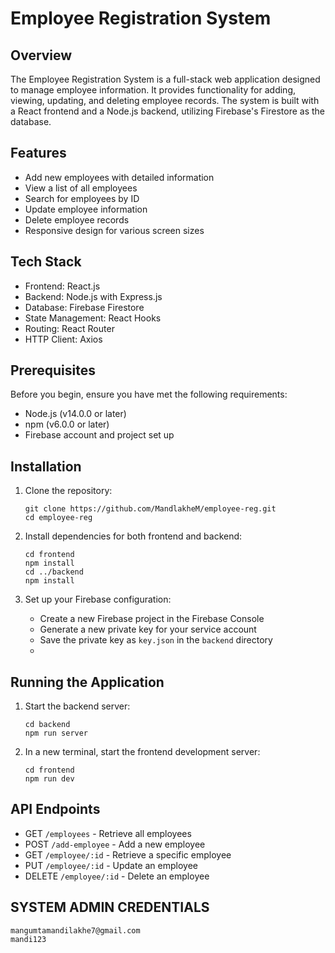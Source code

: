 # Employee Registration System

## Overview

The Employee Registration System is a full-stack web application designed to manage employee information. It provides functionality for adding, viewing, updating, and deleting employee records. The system is built with a React frontend and a Node.js backend, utilizing Firebase's Firestore as the database.

## Features

- Add new employees with detailed information
- View a list of all employees
- Search for employees by ID
- Update employee information
- Delete employee records
- Responsive design for various screen sizes

## Tech Stack

- Frontend: React.js
- Backend: Node.js with Express.js
- Database: Firebase Firestore
- State Management: React Hooks
- Routing: React Router
- HTTP Client: Axios

## Prerequisites

Before you begin, ensure you have met the following requirements:

- Node.js (v14.0.0 or later)
- npm (v6.0.0 or later)
- Firebase account and project set up

## Installation

1. Clone the repository:
   ```
   git clone https://github.com/MandlakheM/employee-reg.git
   cd employee-reg
   ```

2. Install dependencies for both frontend and backend:
   ```
   cd frontend
   npm install
   cd ../backend
   npm install
   ```

3. Set up your Firebase configuration:
   - Create a new Firebase project in the Firebase Console
   - Generate a new private key for your service account
   - Save the private key as `key.json` in the `backend` directory
   - 

## Running the Application

1. Start the backend server:
   ```
   cd backend
   npm run server
   ```

2. In a new terminal, start the frontend development server:
   ```
   cd frontend
   npm run dev
   ```


## API Endpoints

- GET `/employees` - Retrieve all employees
- POST `/add-employee` - Add a new employee
- GET `/employee/:id` - Retrieve a specific employee
- PUT `/employee/:id` - Update an employee
- DELETE `/employee/:id` - Delete an employee

## SYSTEM ADMIN CREDENTIALS

```
mangumtamandilakhe7@gmail.com
mandi123
```
